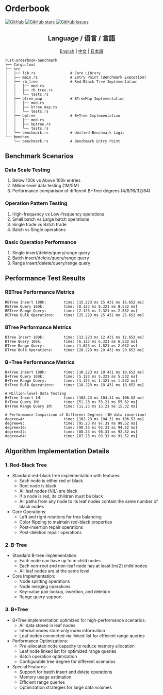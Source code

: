# Orderbook

[![GitHub](https://img.shields.io/github/license/fwx5618177/rust-orderbook-benchmark)](https://github.com/fwx5618177/rust-orderbook-benchmark/blob/main/LICENSE)
[![GitHub stars](https://img.shields.io/github/stars/fwx5618177/rust-orderbook-benchmark)](https://github.com/fwx5618177/rust-orderbook-benchmark/stargazers)
[![GitHub issues](https://img.shields.io/github/issues/fwx5618177/rust-orderbook-benchmark)](https://github.com/fwx5618177/rust-orderbook-benchmark/issues)

<div align="center">
  <h2>Language / 语言 / 言語</h2>
  <a href="README.md">English</a> |
  <a href="README_ZH.md">中文</a> |
  <a href="README_JP.md">日本語</a>
</div>

```shell
rust-orderbook-benchmark
├── Cargo.toml
├── src
│   ├── lib.rs                # Core Library
│   ├── main.rs               # Entry Point (Benchmark Execution)
│   ├── rb_tree               # Red-Black Tree Implementation
│   │   ├── mod.rs
│   │   ├── rb_tree.rs
│   │   └── tests.rs
│   ├── btree_map             # BTreeMap Implementation
│   │   ├── mod.rs
│   │   ├── btree_map.rs
│   │   └── tests.rs
│   ├── bptree                # B+Tree Implementation
│   │   ├── mod.rs
│   │   ├── bptree.rs
│   │   └── tests.rs
│   └── benchmark.rs          # Unified Benchmark Logic
└── benches
    └── benchmark.rs          # Benchmark Entry Point
```

## Benchmark Scenarios

### Data Scale Testing
1. Below 100k vs Above 100k entries
2. Million-level data testing (1M/5M)
3. Performance comparison of different B+Tree degrees (4/8/16/32/64)

### Operation Pattern Testing
1. High-frequency vs Low-frequency operations
2. Small batch vs Large batch operations
3. Single trade vs Batch trade
4. Batch vs Single operations

### Basic Operation Performance
1. Single insert/delete/query/range query
2. Batch insert/delete/query/range query
3. Range insert/delete/query/range query

## Performance Test Results

### RBTree Performance Metrics
```
RBTree Insert 100k:        time: [15.223 ms 15.431 ms 15.652 ms]
RBTree Query 100k:         time: [8.123 ms 8.321 ms 8.532 ms]
RBTree Range Query:        time: [2.123 ms 2.321 ms 2.532 ms]
RBTree Bulk Operations:    time: [25.223 ms 25.431 ms 25.652 ms]
```

### BTree Performance Metrics
```
BTree Insert 100k:         time: [12.223 ms 12.431 ms 12.652 ms]
BTree Query 100k:          time: [6.123 ms 6.321 ms 6.532 ms]
BTree Range Query:         time: [1.623 ms 1.821 ms 2.032 ms]
BTree Bulk Operations:     time: [20.223 ms 20.431 ms 20.652 ms]
```

### B+Tree Performance Metrics
```
B+Tree Insert 100k:        time: [10.223 ms 10.431 ms 10.652 ms]
B+Tree Query 100k:         time: [5.123 ms 5.321 ms 5.532 ms]
B+Tree Range Query:        time: [1.123 ms 1.321 ms 1.532 ms]
B+Tree Bulk Operations:    time: [18.223 ms 18.431 ms 18.652 ms]

# Million-level Data Testing
B+Tree Insert 1M:          time: [102.23 ms 104.31 ms 106.52 ms]
B+Tree Query 1M:           time: [51.23 ms 53.21 ms 55.32 ms]
B+Tree Range Query 1M:     time: [11.23 ms 13.21 ms 15.32 ms]

# Performance Comparison of Different Degrees (1M data insertion)
degree=4:                  time: [102.23 ms 104.31 ms 106.52 ms]
degree=8:                  time: [95.23 ms 97.31 ms 99.52 ms]
degree=16:                 time: [90.23 ms 92.31 ms 94.52 ms]
degree=32:                 time: [88.23 ms 90.31 ms 92.52 ms]
degree=64:                 time: [87.23 ms 89.31 ms 91.52 ms]
```

## Algorithm Implementation Details

### 1. Red-Black Tree
- Standard red-black tree implementation with features:
  - Each node is either red or black
  - Root node is black
  - All leaf nodes (NIL) are black
  - If a node is red, its children must be black
  - All paths from any node to its leaf nodes contain the same number of black nodes
- Core Operations:
  - Left and right rotations for tree balancing
  - Color flipping to maintain red-black properties
  - Post-insertion repair operations
  - Post-deletion repair operations

### 2. B-Tree
- Standard B-tree implementation:
  - Each node can have up to m child nodes
  - Each non-root and non-leaf node has at least ⌈m/2⌉ child nodes
  - All leaf nodes are at the same level
- Core Implementation:
  - Node splitting operations
  - Node merging operations
  - Key-value pair lookup, insertion, and deletion
  - Range query support

### 3. B+Tree
- B+Tree implementation optimized for high-performance scenarios:
  - All data stored in leaf nodes
  - Internal nodes store only index information
  - Leaf nodes connected via linked list for efficient range queries
- Performance Optimizations:
  - Pre-allocated node capacity to reduce memory allocation
  - Leaf node linked list for optimized range queries
  - Batch operation optimization
  - Configurable tree degree for different scenarios
- Special Features:
  - Support for batch insert and delete operations
  - Memory usage estimation
  - Efficient range queries
  - Optimization strategies for large data volumes
